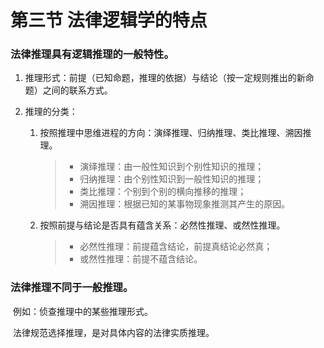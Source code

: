 # 第三节 法律逻辑学的特点

### 法律推理具有逻辑推理的一般特性。

1. 推理形式：前提（已知命题，推理的依据）与结论（按一定规则推出的新命题）之间的联系方式。

2. 推理的分类：

   1. 按照推理中思维进程的方向：演绎推理、归纳推理、类比推理、溯因推理。

      > - 演绎推理：由一般性知识到个别性知识的推理；
      > - 归纳推理：由个别性知识到一般性知识的推理；
      > - 类比推理：个别到个别的横向推移的推理；
      > - 溯因推理：根据已知的某事物现象推测其产生的原因。

   2. 按照前提与结论是否具有蕴含关系：必然性推理、或然性推理。

      > - 必然性推理：前提蕴含结论，前提真结论必然真；
      > - 或然性推理：前提不蕴含结论。

### 法律推理不同于一般推理。

​	例如：侦查推理中的某些推理形式。

​		法律规范选择推理，是对具体内容的法律实质推理。